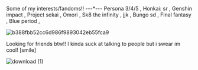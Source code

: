 Some of my interests/fandoms!!
---*---
Persona 3/4/5 ,
Honkai: sr ,
Genshin impact ,
Project sekai ,
Omori ,
Sk8 the infinity ,
jjk ,
Bungo sd ,
Final fantasy ,
Blue period ,

![b388fbb52cc6d986f9893042eb55fca9](https://github.com/user-attachments/assets/aeaa3396-2e4a-4325-8d2f-10db027f8191)

Looking for friends btw!! I kinda suck at talking to people but i swear im cool! [smile]

![download (1)](https://github.com/user-attachments/assets/64f32cef-e576-4e82-b8ed-0a7983671d3b)
